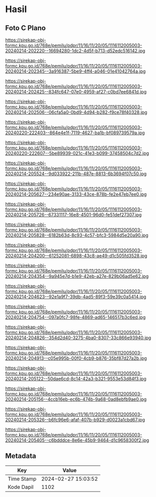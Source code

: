 # Hasil

## Foto C Plano

https://sirekap-obj-formc.kpu.go.id/768e/pemilu/pdpr/11/16/11/20/05/1116112005003-20240214-202220--16694280-1dc2-4d5f-b713-d52edc516142.jpg

https://sirekap-obj-formc.kpu.go.id/768e/pemilu/pdpr/11/16/11/20/05/1116112005003-20240214-202345--3a916387-5be9-4ff4-a046-01e41042764a.jpg

https://sirekap-obj-formc.kpu.go.id/768e/pemilu/pdpr/11/16/11/20/05/1116112005003-20240214-202425--834fc647-07e0-4959-af27-c0bd7ee6841d.jpg

https://sirekap-obj-formc.kpu.go.id/768e/pemilu/pdpr/11/16/11/20/05/1116112005003-20240214-202506--06cfa5a0-0bd9-4d94-b282-f9ce78f40328.jpg

https://sirekap-obj-formc.kpu.go.id/768e/pemilu/pdpr/11/16/11/20/05/1116112005003-20240220-222403--864e4e1f-7119-4627-ba1b-bf089739579a.jpg

https://sirekap-obj-formc.kpu.go.id/768e/pemilu/pdpr/11/16/11/20/05/1116112005003-20240220-222607--5be89939-021c-41e3-b099-37458504c7d2.jpg

https://sirekap-obj-formc.kpu.go.id/768e/pemilu/pdpr/11/16/11/20/05/1116112005003-20240214-205524--9d033922-211b-487e-8813-6b3694f07c50.jpg

https://sirekap-obj-formc.kpu.go.id/768e/pemilu/pdpr/11/16/11/20/05/1116112005003-20240214-205627--234e90ae-3133-43ce-878b-fe2e47eb7ee0.jpg

https://sirekap-obj-formc.kpu.go.id/768e/pemilu/pdpr/11/16/11/20/05/1116112005003-20240214-205726--67331117-16e8-4501-96d0-fe51def27307.jpg

https://sirekap-obj-formc.kpu.go.id/768e/pemilu/pdpr/11/16/11/20/05/1116112005003-20240214-205828--6182b63d-8c93-4c57-bfc3-5984d5e20a90.jpg

https://sirekap-obj-formc.kpu.go.id/768e/pemilu/pdpr/11/16/11/20/05/1116112005003-20240214-204200--61252081-6898-43c8-ae49-d1c505fd3528.jpg

https://sirekap-obj-formc.kpu.go.id/768e/pemilu/pdpr/11/16/11/20/05/1116112005003-20240214-204354--9a945e7d-b1e9-42eb-a27e-829b06ad5e62.jpg

https://sirekap-obj-formc.kpu.go.id/768e/pemilu/pdpr/11/16/11/20/05/1116112005003-20240214-204623--92e1a9f7-39db-4ad5-89f3-59e39c0a5414.jpg

https://sirekap-obj-formc.kpu.go.id/768e/pemilu/pdpr/11/16/11/20/05/1116112005003-20240214-204754--097a0fc7-98fe-4869-ad65-146517b3c6ed.jpg

https://sirekap-obj-formc.kpu.go.id/768e/pemilu/pdpr/11/16/11/20/05/1116112005003-20240214-204826--354d2d40-3275-4ba0-8307-33c866e93940.jpg

https://sirekap-obj-formc.kpu.go.id/768e/pemilu/pdpr/11/16/11/20/05/1116112005003-20240214-204913--c05e995b-00f0-4cb9-b876-35bf87d27a2b.jpg

https://sirekap-obj-formc.kpu.go.id/768e/pemilu/pdpr/11/16/11/20/05/1116112005003-20240214-205122--50dae6cd-8c14-42a3-b321-9553e53d84f3.jpg

https://sirekap-obj-formc.kpu.go.id/768e/pemilu/pdpr/11/16/11/20/05/1116112005003-20240214-205156--4ccb16eb-ec6b-474b-9a68-0ad8ebfb9ae0.jpg

https://sirekap-obj-formc.kpu.go.id/768e/pemilu/pdpr/11/16/11/20/05/1116112005003-20240214-205326--b6fc96e6-afaf-407b-b929-d0023a1cbd67.jpg

https://sirekap-obj-formc.kpu.go.id/768e/pemilu/pdpr/11/16/11/20/05/1116112005003-20240214-205405--c6bdddce-8e6e-45b9-9464-d1c9658300f2.jpg


## Metadata

| Key        | Value               |
| ---------- | ------------------- |
| Time Stamp | 2024-02-27 15:03:52 |
| Kode Dapil | 1102                |



